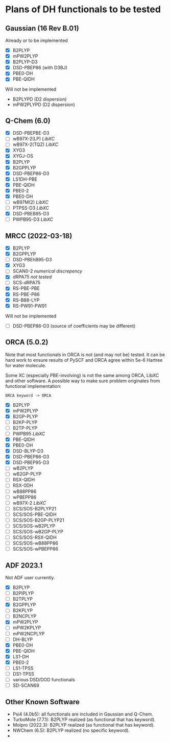 # Plans of DH functionals to be tested

## Gaussian (16 Rev B.01)

Already or to be implemented

- [x] B2PLYP
- [x] mPW2PLYP
- [x] B2PLYP-D3
- [x] DSD-PBEP86 (with D3BJ)
- [x] PBE0-DH
- [x] PBE-QIDH

Will not be implemented

- B2PLYPD (D2 dispersion)
- mPW2PLYPD (D2 dispersion)

## Q-Chem (6.0)

- [x] DSD-PBEPBE-D3
- [ ] wB97X-2(LP) *LibXC*
- [ ] wB97X-2(TQZ) *LibXC*
- [x] XYG3
- [x] XYGJ-OS
- [x] B2PLYP
- [x] B2GPPLYP
- [x] DSD-PBEP86-D3
- [x] LS1DH-PBE
- [x] PBE-QIDH
- [x] PBE0-2
- [x] PBE0-DH
- [ ] wB97M(2) *LibXC*
- [ ] PTPSS-D3 *LibXC*
- [x] DSD-PBEB95-D3
- [ ] PWPB95-D3 *LibXC*

## MRCC (2022-03-18)

- [x] B2PLYP
- [x] B2GPPLYP
- [ ] DSD-PBEhB95-D3
- [x] XYG3
- [ ] SCAN0-2 *numerical discrepency*
- [x] dRPA75 *not tested*
- [ ] SCS-dRPA75
- [x] RS-PBE-PBE
- [x] RS-PBE-P86
- [x] RS-B88-LYP
- [x] RS-PW91-PW91

Will not be implemented

- [ ] DSD-PBEP86-D3 (source of coefficients may be different)

## ORCA (5.0.2)

Note that most functionals in ORCA is not (and may not be) tested.
It can be hard work to ensure results of PySCF and ORCA agree within 5e-6 Hartree for water molecule.

Some XC (especially PBE-involving) is not the same among ORCA, LibXC and other software.
A possible way to make sure problem originates from functional implementation:

    ORCA keyword -> ORCA 

- [x] B2PLYP
- [x] mPW2PLYP
- [x] B2GP-PLYP
- [ ] B2KP-PLYP
- [ ] B2TP-PLYP
- [ ] PWPB95 *LibXC*
- [x] PBE-QIDH
- [x] PBE0-DH
- [x] DSD-BLYP-D3
- [x] DSD-PBEP86-D3
- [x] DSD-PBEP95-D3
- [ ] wB2PLYP
- [ ] wB2GP-PLYP
- [ ] RSX-QIDH
- [ ] RSX-0DH
- [ ] wB88PP86
- [ ] wPBEPP86
- [ ] wB97X-2 *LibXC*
- [ ] SCS/SOS-B2PLYP21
- [ ] SCS/SOS-PBE-QIDH
- [ ] SCS/SOS-B2GP-PLYP21
- [ ] SCS/SOS-wB2PLYP
- [ ] SCS/SOS-wB2GP-PLYP
- [ ] SCS/SOS-RSX-QIDH
- [ ] SCS/SOS-wB88PP86
- [ ] SCS/SOS-wPBEPP86

## ADF 2023.1

Not ADF user currently.

- [x] B2PLYP
- [ ] B2PIPLYP
- [ ] B2TPLYP
- [x] B2GPPLYP
- [ ] B2KPLYP
- [ ] B2NCPLYP
- [x] mPW2PLYP
- [ ] mPW2KPLYP
- [ ] mPW2NCPLYP
- [ ] DH-BLYP
- [x] PBE0-DH
- [x] PBE-QIDH
- [x] LS1-DH
- [x] PBE0-2
- [ ] LS1-TPSS
- [ ] DS1-TPSS
- [ ] various DSD/DOD functionals
- [ ] SD-SCAN69

## Other Known Software

- Psi4 (4.0b5): all functionals are included in Gaussian and Q-Chem.
- TurboMole (7.7.1): B2PLYP realized (as functional that has keyword).
- Molpro (2022.3): B2PLYP realized (as functional that has keyword).
- NWChem (6.5): B2PLYP realized (no specific keyword).
- 

